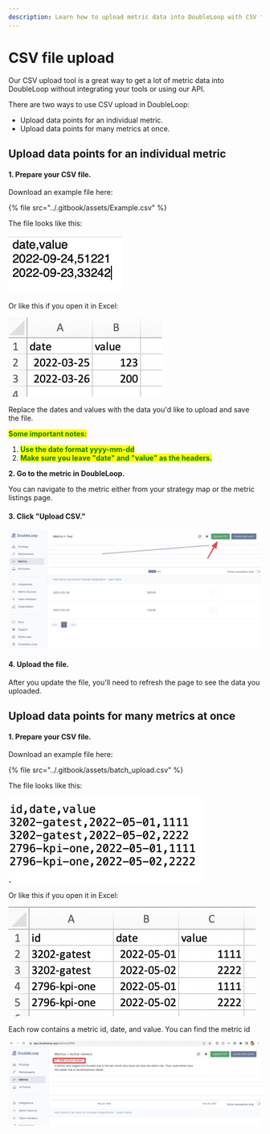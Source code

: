 ```yaml
---
description: Learn how to upload metric data into DoubleLoop with CSV files.
---
```


# CSV file upload

Our CSV upload tool is a great way to get a lot of metric data into DoubleLoop without integrating your tools or using our API.

There are two ways to use CSV upload in DoubleLoop:

* Upload data points for an individual metric.
* Upload data points for many metrics at once.

## Upload data points for an individual metric

#### **1. Prepare your CSV file.**

Download an example file here:

{% file src="../.gitbook/assets/Example.csv" %}

The file looks like this:

![](<../.gitbook/assets/CleanShot 2022-03-25 at 17.15.05@2x.png>)

Or like this if you open it in Excel:

![](<../.gitbook/assets/CleanShot 2022-03-25 at 17.09.55@2x.png>)

Replace the dates and values with the data you'd like to upload and save the file.

<mark style="color:green;">**Some important notes:**</mark>

1. <mark style="color:green;">**Use the date format yyyy-mm-dd**</mark>
2. <mark style="color:green;">**Make sure you leave "date" and "value" as the headers.**</mark>

**2. Go to the metric in DoubleLoop.**

You can navigate to the metric either from your strategy map or the metric listings page.

#### 3. Click "Upload CSV."

![](<../.gitbook/assets/CleanShot 2022-03-25 at 17.20.40@2x.png>)

#### 4. Upload the file.

After you update the file, you'll need to refresh the page to see the data you uploaded.

## Upload data points for many metrics at once

#### **1. Prepare your CSV file.**

Download an example file here:

{% file src="../.gitbook/assets/batch_upload.csv" %}

The file looks like this:

![](<../.gitbook/assets/CleanShot 2022-05-25 at 15.56.58@2x.png>)

Or like this if you open it in Excel:

![](<../.gitbook/assets/CleanShot 2022-05-25 at 16.00.02@2x.png>)

Each row contains a metric id, date, and value. You can find the metric id&#x20;

![](<../.gitbook/assets/CleanShot 2022-05-25 at 16.02.34@2x.png>)
